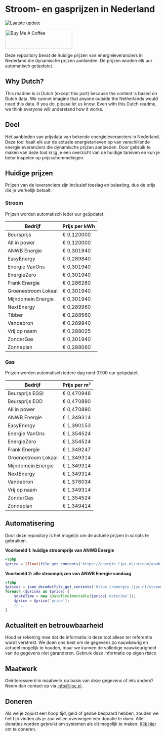 # Stroom- en gasprijzen in Nederland

![Laatste update](https://img.shields.io/badge/laatste%20update-2025--01--19%2005%3A00%20CET-brightgreen)

<a href="https://www.buymeacoffee.com/Lars-" target="_blank"><img src="https://cdn.buymeacoffee.com/buttons/v2/default-orange.png" alt="Buy Me A Coffee" height="60" style="height: 60px !important;width: 217px !important;" ></a>

Deze repository bevat de huidige prijzen van energieleveranciers in Nederland die dynamische prijzen aanbieden. De prijzen worden elk uur automatisch geüpdatet.

## Why Dutch?

This readme is in Dutch (except this part) because the content is based on Dutch data. We cannot imagine that anyone outside the Netherlands would need this data. If you do, please let us know. Even with this Dutch readme, we think
everyone will understand how it works.

## Doel

Het aanbieden van prijsdata van bekende energieleveranciers in Nederland. Deze tool haalt elk uur de actuele energietarieven op van verschillende energieleveranciers die dynamische prijzen aanbieden. Door gebruik te maken van deze tool
krijg je een overzicht van de huidige tarieven en kun je beter inspelen op prijsschommelingen.

## Huidige prijzen

Prijzen van de leveranciers zijn inclusief toeslag en belasting, dus de prijs die je werkelijk betaalt.

### Stroom

Prijzen worden automatisch ieder uur geüpdatet.

 Bedrijf | Prijs per kWh 
---------|---------------
Beursprijs | € 0,120000
All in power | € 0,120000
ANWB Energie | € 0,301940
EasyEnergy | € 0,289840
Energie VanOns | € 0,301940
EnergieZero | € 0,301940
Frank Energie | € 0,286260
Groenestroom Lokaal | € 0,301940
Mijndomein Energie | € 0,301940
NextEnergy | € 0,289960
Tibber | € 0,288560
Vandebron | € 0,289940
Vrij op naam | € 0,288025
ZonderGas | € 0,301940
Zonneplan | € 0,288060


### Gas

Prijzen worden automatisch iedere dag rond 07.00 uur geüpdatet.

 Bedrijf | Prijs per m³ 
---------|--------------
Beursprijs EGSI | € 0,470946
Beursprijs EOD | € 0,470890
All in power | € 0,470890
ANWB Energie | € 1,349314
EasyEnergy | € 1,390153
Energie VanOns | € 1,354524
EnergieZero | € 1,354524
Frank Energie | € 1,349247
Groenestroom Lokaal | € 1,349314
Mijndomein Energie | € 1,349314
NextEnergy | € 1,349314
Vandebron | € 1,376034
Vrij op naam | € 1,349314
ZonderGas | € 1,354524
Zonneplan | € 1,349414


## Automatisering

Door deze repository is het mogelijk om de actuele prijzen in scripts te gebruiken.

**Voorbeeld 1: huidige stroomprijs van ANWB Energie**

```php
<?php
$price = (float)file_get_contents('https://energie.ljpc.nl/stroom/anwb-energie-nu.txt');

```

**Voorbeeld 2: alle stroomprijzen van ANWB Energie vandaag**

```php
<?php
$prices = json_decode(file_get_contents('https://energie.ljpc.nl/stroom/all-in-power-vandaag.json'),true);
foreach ($prices as $price) {
    $dateTime = new \DateTimeImmutable($price['datetime']);
    $price = $price['price'];
    // ...
}
```

## Actualiteit en betrouwbaarheid

Houd er rekening mee dat de informatie in deze tool alleen ter referentie wordt verstrekt. We doen ons best om de gegevens zo nauwkeurig en actueel mogelijk te houden, maar we kunnen de volledige nauwkeurigheid van de gegevens niet
garanderen. Gebruik deze informatie op eigen risico.

## Maatwerk

Geïnteresseerd in maatwerk op basis van deze gegevens of iets anders? Neem dan contact op
via [info@ljpc.nl](mailto:info@ljpc.nl?subject=Energie%20prijzen).

## Doneren

Als we je zojuist een hoop tijd, geld of gedoe bespaard hebben, zouden we het fijn vinden als je zou willen overwegen een
donatie te doen. Alle donaties worden gebruikt om systemen als dit mogelijk te
maken. [Klik hier](https://www.buymeacoffee.com/Lars-) om te doneren.
